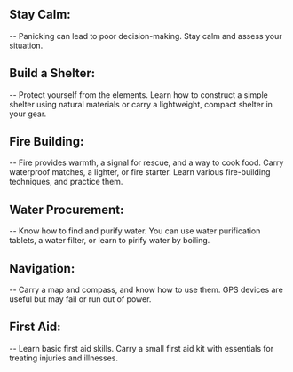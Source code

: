 ## Stay Calm:
 -- Panicking can lead to poor decision-making. Stay calm and assess your situation.

## Build a Shelter:
 -- Protect yourself from the elements. Learn how to construct a simple shelter using natural materials or carry a lightweight, compact shelter in your gear.

 ## Fire Building:
  -- Fire provides warmth, a signal for rescue, and a way to cook food. Carry waterproof matches, a lighter, or fire starter. Learn various fire-building techniques, and practice them.

  ## Water Procurement:

 -- Know how to find and purify water. You can use water purification tablets, a water filter, or learn to pirify water by boiling.

 ## Navigation:
  -- Carry a map and compass, and know how to use them. GPS devices are useful but may fail or run out of power.

## First Aid:
 -- Learn basic first aid skills. Carry a small first aid kit with essentials for treating injuries and illnesses.
